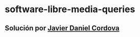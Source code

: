 # software-libre-media-queries

## Solución por [Javier Daniel Cordova](https://github.com/Daniel-Cordova19/Software-libre-3-soluci-n-.git  )
